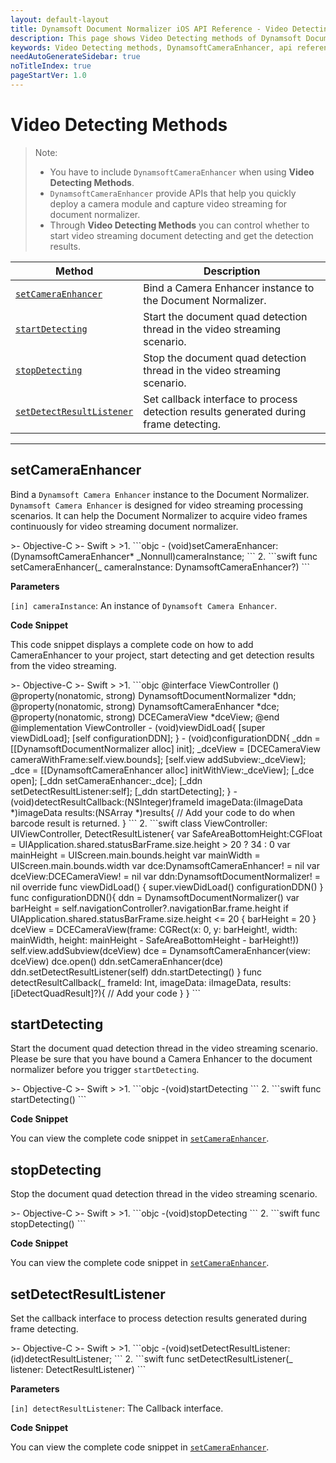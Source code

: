 ```yaml
---
layout: default-layout
title: Dynamsoft Document Normalizer iOS API Reference - Video Detecting Methods
description: This page shows Video Detecting methods of Dynamsoft Document Normalizer for iOS SDK.
keywords: Video Detecting methods, DynamsoftCameraEnhancer, api reference, ios
needAutoGenerateSidebar: true
noTitleIndex: true
pageStartVer: 1.0
---
```



# Video Detecting Methods

> Note:
>  
> - You have to include `DynamsoftCameraEnhancer` when using **Video Detecting Methods**.  
> - `DynamsoftCameraEnhancer` provide APIs that help you quickly deploy a camera module and capture video streaming for document normalizer.  
> - Through **Video Detecting Methods** you can control whether to start video streaming document detecting and get the detection results.  

| Method | Description |
|--------|-------------|
| [`setCameraEnhancer`](#setcameraenhancer) | Bind a Camera Enhancer instance to the Document Normalizer.  |
| [`startDetecting`](#startdetecting) | Start the document quad detection thread in the video streaming scenario. |
| [`stopDetecting`](#stopdetecting) | Stop the document quad detection thread in the video streaming scenario. |
| [`setDetectResultListener`](#setdetectresultlistener) | Set callback interface to process detection results generated during frame detecting. |

---

## setCameraEnhancer

Bind a `Dynamsoft Camera Enhancer` instance to the Document Normalizer. `Dynamsoft Camera Enhancer` is designed for video streaming processing scenarios. It can help the Document Normalizer to acquire video frames continuously for video streaming document normalizer.

<div class="sample-code-prefix"></div>
>- Objective-C
>- Swift
>
>1. 
```objc
- (void)setCameraEnhancer:(DynamsoftCameraEnhancer* _Nonnull)cameraInstance;
```
2. 
```swift
func setCameraEnhancer(_ cameraInstance: DynamsoftCameraEnhancer?)
```

**Parameters**

`[in] cameraInstance`: An instance of `Dynamsoft Camera Enhancer`.

**Code Snippet**

This code snippet displays a complete code on how to add CameraEnhancer to your project, start detecting and get detection results from the video streaming.

<div class="sample-code-prefix"></div>
>- Objective-C
>- Swift
>
>1. 
```objc
@interface ViewController ()<DetectResultListener>
@property(nonatomic, strong) DynamsoftDocumentNormalizer *ddn;
@property(nonatomic, strong) DynamsoftCameraEnhancer *dce;
@property(nonatomic, strong) DCECameraView *dceView;
@end
@implementation ViewController
- (void)viewDidLoad{
    [super viewDidLoad];
    [self configurationDDN];
}
- (void)configurationDDN{
    _ddn =  [[DynamsoftDocumentNormalizer alloc] init];
    _dceView = [DCECameraView cameraWithFrame:self.view.bounds];
    [self.view addSubview:_dceView];
    _dce = [[DynamsoftCameraEnhancer alloc] initWithView:_dceView];
    [_dce open];
    [_ddn setCameraEnhancer:_dce];
    [_ddn setDetectResultListener:self];
    [_ddn startDetecting];
}
- (void)detectResultCallback:(NSInteger)frameId imageData:(iImageData *)imageData results:(NSArray<iDetectQuadResult *> *)results{
    // Add your code to do when barcode result is returned.
}
```
2. 
```swift
class ViewController: UIViewController, DetectResultListener{
    var SafeAreaBottomHeight:CGFloat = UIApplication.shared.statusBarFrame.size.height > 20 ? 34 : 0
    var mainHeight = UIScreen.main.bounds.height
    var mainWidth = UIScreen.main.bounds.width
    var dce:DynamsoftCameraEnhancer! = nil
    var dceView:DCECameraView! = nil
    var ddn:DynamsoftDocumentNormalizer! = nil
    override func viewDidLoad() {
        super.viewDidLoad()
        configurationDDN()
    }
    func configurationDDN(){
        ddn = DynamsoftDocumentNormalizer()
        var barHeight = self.navigationController?.navigationBar.frame.height
        if UIApplication.shared.statusBarFrame.size.height <= 20 {
            barHeight = 20
        }
        dceView = DCECameraView(frame: CGRect(x: 0, y: barHeight!, width: mainWidth, height: mainHeight - SafeAreaBottomHeight - barHeight!))
        self.view.addSubview(dceView)
        dce = DynamsoftCameraEnhancer(view: dceView)
        dce.open()
        ddn.setCameraEnhancer(dce)
        ddn.setDetectResultListener(self)
        ddn.startDetecting()
    }
    func detectResultCallback(_ frameId: Int, imageData: iImageData, results: [iDetectQuadResult]?){
        // Add your code
    }
}
```

## startDetecting

Start the document quad detection thread in the video streaming scenario. Please be sure that you have bound a Camera Enhancer to the document normalizer before you trigger `startDetecting`.

<div class="sample-code-prefix"></div>
>- Objective-C
>- Swift
>
>1. 
```objc
-(void)startDetecting
```
2. 
```swift
func startDetecting()
```

**Code Snippet**

You can view the complete code snippet in [`setCameraEnhancer`](#setcameraenhancer).

## stopDetecting

Stop the document quad detection thread in the video streaming scenario.

<div class="sample-code-prefix"></div>
>- Objective-C
>- Swift
>
>1. 
```objc
-(void)stopDetecting
```
2. 
```swift
func stopDetecting()
```

**Code Snippet**

You can view the complete code snippet in [`setCameraEnhancer`](#setcameraenhancer).

## setDetectResultListener

Set the callback interface to process detection results generated during frame detecting.

<div class="sample-code-prefix"></div>
>- Objective-C
>- Swift
>
>1. 
```objc
-(void)setDetectResultListener:(id<DetectResultListener>)detectResultListener;
```
2. 
```swift
func setDetectResultListener(_ listener: DetectResultListener)
```

**Parameters**

`[in] detectResultListener`: The Callback interface.

**Code Snippet**

You can view the complete code snippet in [`setCameraEnhancer`](#setcameraenhancer).
